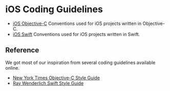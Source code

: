 # iOS Coding Guidelines

- [iOS Objective-C](ios-objective-c-guidelines.md) Conventions used for iOS projects written in Objective-C.
- [iOS Swift](ios-swift-guidelines.md) Conventions used for iOS projects written in Swift.

## Reference

We got most of our inspiration from several coding guidelines available online.

- [New York Times Objective-C Style Guide](https://github.com/NYTimes/objective-c-style-guide)
- [Ray Wenderlich Swift Style Guide](https://github.com/raywenderlich/swift-style-guide)
